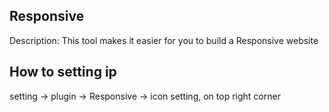 ## **Responsive**
Description: This tool makes it easier for you to build a Responsive website 

## **How to setting ip**
setting -> plugin -> Responsive -> icon setting, on top right corner 